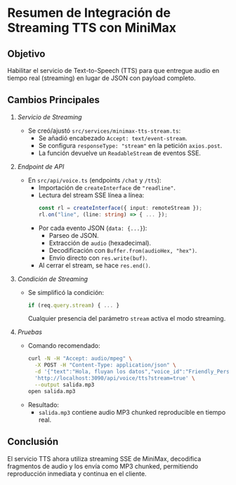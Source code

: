 # Resumen de Integración de Streaming TTS con MiniMax

## Objetivo

Habilitar el servicio de Text-to-Speech (TTS) para que entregue audio en tiempo real (streaming) en lugar de JSON con payload completo.

## Cambios Principales

1. _Servicio de Streaming_

   - Se creó/ajustó `src/services/minimax-tts-stream.ts`:
     - Se añadió encabezado `Accept: text/event-stream`.
     - Se configura `responseType: "stream"` en la petición `axios.post`.
     - La función devuelve un `ReadableStream` de eventos SSE.

2. _Endpoint de API_

   - En `src/api/voice.ts` (endpoints `/chat` y `/tts`):
     - Importación de `createInterface` de `"readline"`.
     - Lectura del stream SSE línea a línea:
       ```ts
       const rl = createInterface({ input: remoteStream });
       rl.on("line", (line: string) => { ... });
       ```
     - Por cada evento JSON (`data: {...}`):
       - Parseo de JSON.
       - Extracción de `audio` (hexadecimal).
       - Decodificación con `Buffer.from(audioHex, "hex")`.
       - Envío directo con `res.write(buf)`.
     - Al cerrar el stream, se hace `res.end()`.

3. _Condición de Streaming_

   - Se simplificó la condición:
     ```ts
     if (req.query.stream) { ... }
     ```
     Cualquier presencia del parámetro `stream` activa el modo streaming.

4. _Pruebas_
   - Comando recomendado:
     ```bash
     curl -N -H "Accept: audio/mpeg" \
       -X POST -H "Content-Type: application/json" \
       -d '{"text":"Hola, fluyan los datos","voice_id":"Friendly_Person"}' \
       'http://localhost:3090/api/voice/tts?stream=true' \
       --output salida.mp3
     open salida.mp3
     ```
   - Resultado:
     - `salida.mp3` contiene audio MP3 chunked reproducible en tiempo real.

## Conclusión

El servicio TTS ahora utiliza streaming SSE de MiniMax, decodifica fragmentos de audio y los envía como MP3 chunked, permitiendo reproducción inmediata y continua en el cliente.
